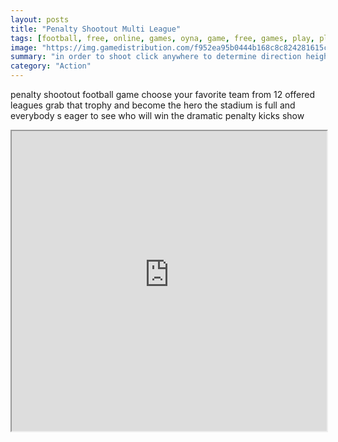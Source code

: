 ```yaml
---
layout: posts
title: "Penalty Shootout Multi League"
tags: [football, free, online, games, oyna, game, free, games, play, play, games]
image: "https://img.gamedistribution.com/f952ea95b0444b168c8c824281615ce8.jpg"
summary: "in order to shoot click anywhere to determine direction height and strength of the shot with combination of these you can perform powerful kicks but also gentle lob shots in the role of goalkeeper watch out for the target which will appear on your goal just before the opponent s kick and tap on it the competition has two parts group and knockout phase to qualify for the 1 8 finals you need to be either 1st or 2nd in your group  free online games oyna game free games play play games"
category: "Action"
---
```


penalty shootout football game choose your favorite team from 12 offered leagues grab that trophy and become the hero the stadium is full and everybody s eager to see who will win the dramatic penalty kicks show

<iframe width="100%" height="480px;" src="https://html5.gamedistribution.com/f952ea95b0444b168c8c824281615ce8/"></iframe>